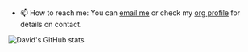 
- 📫 How to reach me:
You can [email me](mailto:david@davidstudios.uk) or check my [org profile](https://github.com/DavidStudios) for details on contact.



![David's GitHub stats](https://github-readme-stats.vercel.app/api?username=davidtdc3377&show_icons=true)


<!---
DavidTDC3377/DavidTDC3377 is a ✨ special ✨ repository because its `README.md` (this file) appears on your GitHub profile.
You can click the Preview link to take a look at your changes.
--->
